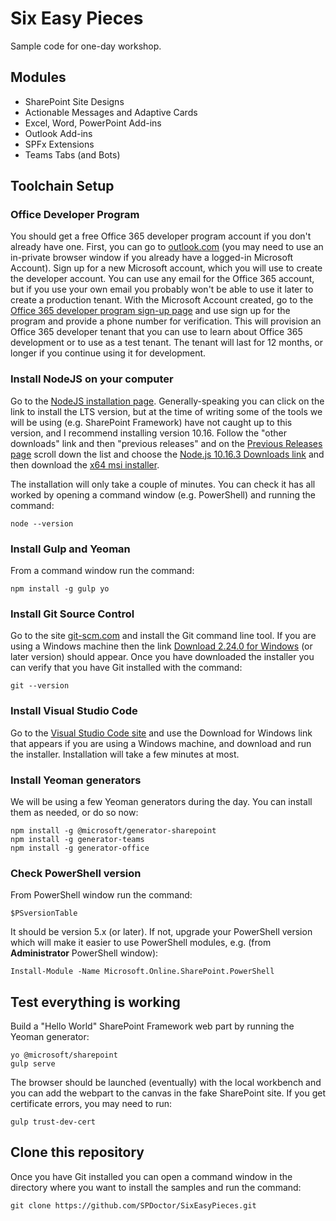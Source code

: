 # Six Easy Pieces
Sample code for one-day workshop.

## Modules

* SharePoint Site Designs 
* Actionable Messages and Adaptive Cards 
* Excel, Word, PowerPoint Add-ins 
* Outlook Add-ins 
* SPFx Extensions 
* Teams Tabs (and Bots)

## Toolchain Setup

### Office Developer Program

You should get a free Office 365 developer program account if you don't already have one. First, you can go to [outlook.com](http://outlook.com/) (you may need to use an in-private browser window if you already have a logged-in Microsoft Account). Sign up for a new Microsoft account, which you will use to create the developer account. You can use any email for the Office 365 account, but if you use your own email you probably won't be able to use it later to create a production tenant. With the Microsoft Account created, go to the [Office 365 developer program sign-up page](https://developer.microsoft.com/en-us/office/dev-program) and use sign up for the program and provide a phone number for verification. This will provision an Office 365 developer tenant that you can use to learn about Office 365 development or to use as a test tenant. The tenant will last for 12 months, or longer if you continue using it for development.

### Install NodeJS on your computer

Go to the [NodeJS installation page](https://nodejs.org/). Generally-speaking you can click on the link to install the LTS version, but at the time of writing some of the tools we will be using (e.g. SharePoint Framework) have not caught up to this version, and I recommend installing version 10.16. Follow the "other downloads" link and then "previous releases" and on the [Previous Releases page](https://nodejs.org/en/download/releases/) scroll down the list and choose the [Node.js 10.16.3 Downloads link](https://nodejs.org/download/release/v10.16.3/) and then download the [x64 msi installer](https://nodejs.org/download/release/v10.16.3/node-v10.16.3-x64.msi). 

The installation will only take a couple of minutes. You can check it has all worked by opening a command window (e.g. PowerShell) and running the command:

```
node --version
```

### Install Gulp and Yeoman

From a command window run the command:

```
npm install -g gulp yo
```

### Install Git Source Control

Go to the site [git-scm.com](git-scm.com) and install the Git command line tool. If you are using a Windows machine then the link [
Download 2.24.0 for Windows](https://git-scm.com/download/win) (or later version) should appear. Once you have downloaded the installer you can verify that you have Git installed with the command:

```
git --version
```

### Install Visual Studio Code

Go to the [Visual Studio Code site](https://code.visualstudio.com/) and use the Download for Windows link that appears if you are using a Windows machine, and download and run the installer. Installation will take a few minutes at most.

### Install Yeoman generators

We will be using a few Yeoman generators during the day. You can install them as needed, or do so now:

```
npm install -g @microsoft/generator-sharepoint
npm install -g generator-teams
npm install -g generator-office
```
### Check PowerShell version

From PowerShell window run the command:
```
$PSversionTable
```

It should be version 5.x (or later). If not, upgrade your PowerShell version which will make it easier to use PowerShell modules, e.g. (from **Administrator** PowerShell window):

```
Install-Module -Name Microsoft.Online.SharePoint.PowerShell
```

## Test everything is working

Build a "Hello World" SharePoint Framework web part by running the Yeoman generator:

```
yo @microsoft/sharepoint
gulp serve
```

The browser should be launched (eventually) with the local workbench and you can add the webpart to the canvas in the fake SharePoint site. If you get certificate errors, you may need to run:

```
gulp trust-dev-cert
```

## Clone this repository

Once you have Git installed you can open a command window in the directory where you want to install the samples and run the command:

```
git clone https://github.com/SPDoctor/SixEasyPieces.git
```

